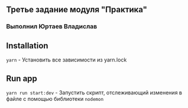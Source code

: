 ## Третье задание модуля "Практика"
###  Выполнил Юртаев Владислав

## Installation
`yarn` - Установить все зависимости из yarn.lock

## Run app
`yarn run start:dev` - Запустить скрипт, отслеживающий изменения в файле с помощью библиотеки `nodemon`
